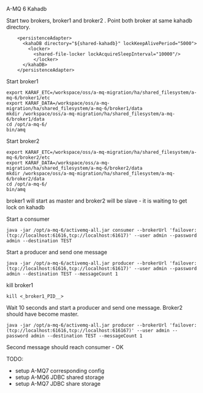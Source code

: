 A-MQ 6 Kahadb


Start two brokers, broker1 and broker2 . Point both broker at same kahadb directory.


		<persistenceAdapter>
		  <kahaDB directory="${shared-kahadb}" lockKeepAlivePeriod="5000">
		    <locker>
			  <shared-file-locker lockAcquireSleepInterval="10000"/>
		      </locker>
		  </kahaDB>
		</persistenceAdapter>

Start broker1


	export KARAF_ETC=/workspace/oss/a-mq-migration/ha/shared_filesystem/a-mq-6/broker1/etc
	export KARAF_DATA=/workspace/oss/a-mq-migration/ha/shared_filesystem/a-mq-6/broker1/data
	mkdir /workspace/oss/a-mq-migration/ha/shared_filesystem/a-mq-6/broker1/data
	cd /opt/a-mq-6/
	bin/amq

Start broker2

	export KARAF_ETC=/workspace/oss/a-mq-migration/ha/shared_filesystem/a-mq-6/broker2/etc
	export KARAF_DATA=/workspace/oss/a-mq-migration/ha/shared_filesystem/a-mq-6/broker2/data
	mkdir /workspace/oss/a-mq-migration/ha/shared_filesystem/a-mq-6/broker2/data
	cd /opt/a-mq-6/
	bin/amq
	
broker1 will start as master and broker2 will be slave - it is waiting to get lock on kahadb

Start a consumer 

	java -jar /opt/a-mq-6/activemq-all.jar consumer --brokerUrl 'failover:(tcp://localhost:61616,tcp://localhost:61617)' --user admin --password admin --destination TEST


Start a producer and send one message

    java -jar /opt/a-mq-6/activemq-all.jar producer --brokerUrl 'failover:(tcp://localhost:61616,tcp://localhost:61617)' --user admin --password admin --destination TEST --messageCount 1

kill broker1

	kill <_broker1_PID__>


Wait 10 seconds and start a producer and send one message. Broker2 should have become master.
   
	java -jar /opt/a-mq-6/activemq-all.jar producer --brokerUrl 'failover:(tcp://localhost:61616,tcp://localhost:616167)' --user admin --password admin --destination TEST --messageCount 1

Second message should reach consumer - OK



TODO:

- setup A-MQ7 corresponding config
- setup A-MQ6 JDBC shared storage 
- setup A-MQ7 JDBC share storage

